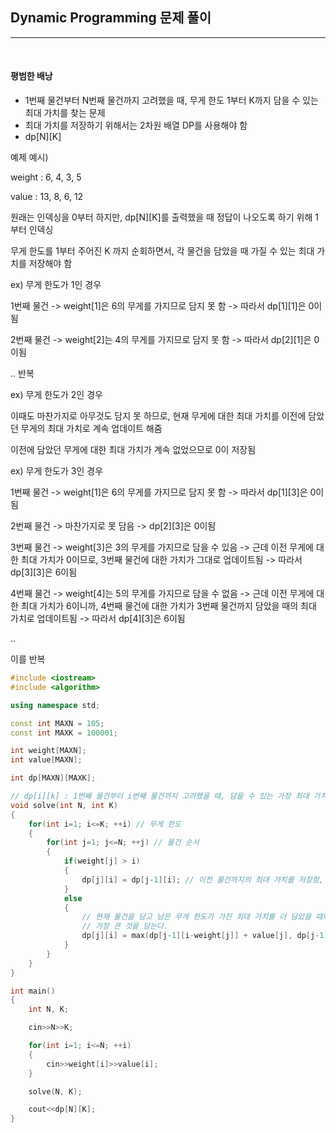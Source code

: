 ## Dynamic Programming 문제 풀이

***

<br> 

#### 평범한 배낭

- 1번째 물건부터 N번째 물건까지 고려했을 때, 무게 한도 1부터 K까지 담을 수 있는 최대 가치를 찾는 문제
- 최대 가치를 저장하기 위해서는 2차원 배열 DP를 사용해야 함
- dp[N]\[K]

예제 예시)

weight : 6, 4, 3, 5

value : 13, 8, 6, 12

원래는 인덱싱을 0부터 하지만, dp[N]\[K]를 출력했을 때 정답이 나오도록 하기 위해 1부터 인덱싱

무게 한도를 1부터 주어진 K 까지 순회하면서, 각 물건을 담았을 때 가질 수 있는 최대 가치를 저장해야 함



ex) 무게 한도가 1인 경우

1번째 물건 -> weight[1]은 6의 무게를 가지므로 담지 못 함 -> 따라서 dp[1]\[1]은 0이됨

2번째 물건 -> weight[2]는 4의 무게를 가지므로 담지 못 함 -> 따라서 dp[2]\[1]은 0이됨

.. 반복

ex) 무게 한도가 2인 경우

이때도 마찬가지로 아무것도 담지 못 하므로, 현재 무게에 대한 최대 가치를 이전에 담았던 무게의 최대 가치로 계속 업데이트 해줌

이전에 담았던 무게에 대한 최대 가치가 계속 없었으므로 0이 저장됨

ex) 무게 한도가 3인 경우

1번째 물건 -> weight[1]은 6의 무게를 가지므로 담지 못 함 -> 따라서 dp[1]\[3]은 0이됨

2번째 물건 -> 마찬가지로 못 담음 -> dp[2]\[3]은 0이됨

3번째 물건 -> weight[3]은 3의 무게를 가지므로 담을 수 있음 -> 근데 이전 무게에 대한 최대 가치가 0이므로, 3번째 물건에 대한 가치가 그대로 업데이트됨 -> 따라서 dp[3]\[3]은 6이됨

4번째 물건 -> weight[4]는 5의 무게를 가지므로 담을 수 없음 -> 근데 이전 무게에 대한 최대 가치가 6이니까, 4번째 물건에 대한 가치가 3번째 물건까지 담았을 때의 최대 가치로 업데이트됨 -> 따라서 dp[4]\[3]은 6이됨

..

이를 반복





```c++
#include <iostream>
#include <algorithm>

using namespace std;

const int MAXN = 105;
const int MAXK = 100001;

int weight[MAXN];
int value[MAXN];

int dp[MAXN][MAXK];

// dp[i][k] : 1번째 물건부터 i번째 물건까지 고려했을 때, 담을 수 있는 가장 최대 가치
void solve(int N, int K)
{
    for(int i=1; i<=K; ++i) // 무게 한도
    {
        for(int j=1; j<=N; ++j) // 물건 순서
        {
            if(weight[j] > i)
            {
                dp[j][i] = dp[j-1][i]; // 이전 물건까지의 최대 가치를 저장함, 그래서 무게 한도가 똑같은 선에서 고려해야 함
            }
            else
            {
                // 현재 물건을 담고 남은 무게 한도가 가진 최대 가치를 더 담았을 때와 이전 물건까지의 최대 가치 중
                // 가장 큰 것을 담는다.
                dp[j][i] = max(dp[j-1][i-weight[j]] + value[j], dp[j-1][i]);
            }
        }
    }
}

int main()
{
    int N, K;

    cin>>N>>K;

    for(int i=1; i<=N; ++i)
    {
        cin>>weight[i]>>value[i];
    }

    solve(N, K);

    cout<<dp[N][K];
}
```





